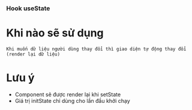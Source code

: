 ### Hook useState

# Khi nào sẽ sử dụng
    Khi muốn dữ liệu người dùng thay đổi thì giao diện tự động thay đổi (render lại dữ liệu)

# Lưu ý
- Component sẽ được render lại khi setState 
- Giá trị initState chỉ dùng cho lần đầu khởi chạy
